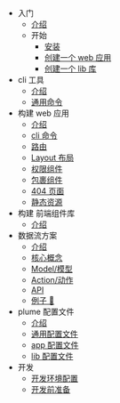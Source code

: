 - 入门
  - [介绍](/)
  - 开始
    - [安装](start/install)
    - [创建一个 web 应用](start/create-app)
    - [创建一个 lib 库](start/create-lib)
- cli 工具
  - [介绍](/cli/about)
  - [通用命令](/cli/command)
- 构建 web 应用
  - [介绍](/app/about)
  - [cli 命令](/app/cli)
  - [路由](/app/router)
  - [Layout 布局](/app/layout)
  - [权限组件](/app/author)
  - [包裹组件](/app/wrapper)
  - [404 页面](/app/404)
  - [静态资源](/app/assets)
- 构建 前端组件库
  - [介绍](/lib/about)
- 数据流方案
  - [介绍](/flow/about)
  - [核心概念](/flow/core)
  - [Model/模型](/flow/model)
  - [Action/动作](/flow/action)
  - [API](/flow/api)
  - [例子 🌰](/flow/example)
- plume 配置文件
  - [介绍](/config/about)
  - [通用配置文件](/config/common)
  - [app 配置文件](/config/app)
  - [lib 配置文件](/config/lib)
- 开发
  - [开发环境配置](/dev/environment)
  - [开发前准备](/dev/ready)
